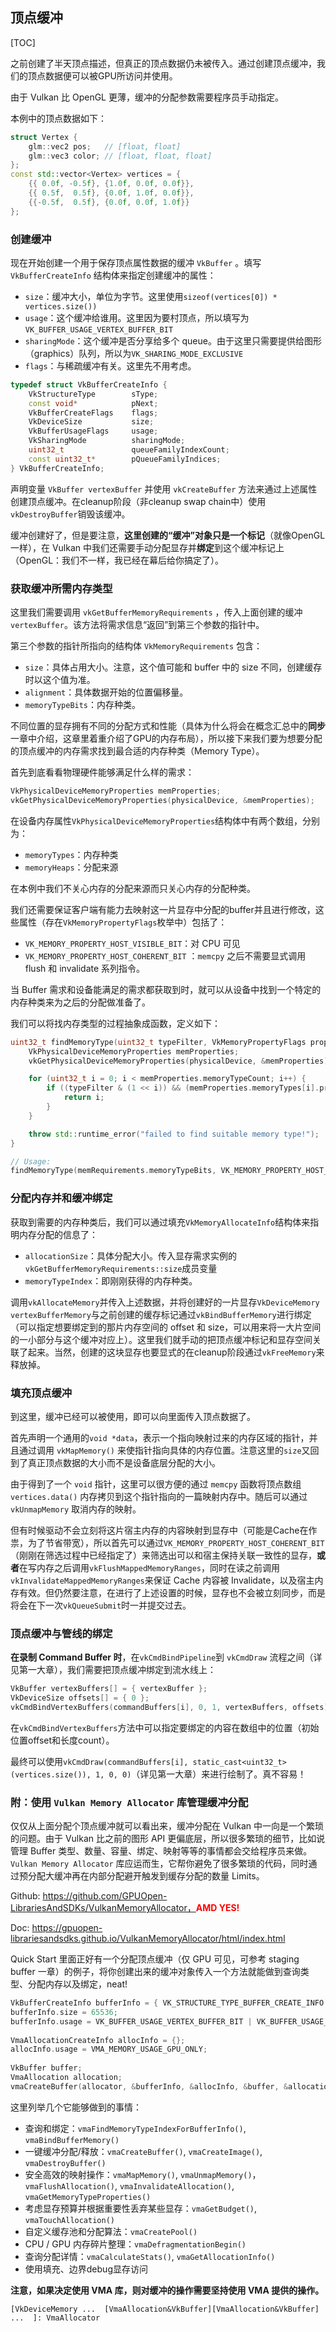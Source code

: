 ## 顶点缓冲

[TOC]

之前创建了半天顶点描述，但真正的顶点数据仍未被传入。通过创建顶点缓冲，我们的顶点数据便可以被GPU所访问并使用。

由于 Vulkan 比 OpenGL 更薄，缓冲的分配参数需要程序员手动指定。

本例中的顶点数据如下：

```c++
struct Vertex {
    glm::vec2 pos;   // [float, float]
    glm::vec3 color; // [float, float, float]
};
const std::vector<Vertex> vertices = {
    {{ 0.0f, -0.5f}, {1.0f, 0.0f, 0.0f}},
    {{ 0.5f,  0.5f}, {0.0f, 1.0f, 0.0f}},
    {{-0.5f,  0.5f}, {0.0f, 0.0f, 1.0f}}
};
```



### 创建缓冲

现在开始创建一个用于保存顶点属性数据的缓冲 `VkBuffer` 。填写 `VkBufferCreateInfo` 结构体来指定创建缓冲的属性：

* `size`：缓冲大小，单位为字节。这里使用`sizeof(vertices[0]) * vertices.size())`
* `usage`：这个缓冲给谁用。这里因为要村顶点，所以填写为 `VK_BUFFER_USAGE_VERTEX_BUFFER_BIT`
* `sharingMode`：这个缓冲是否分享给多个 queue。由于这里只需要提供给图形（graphics）队列，所以为`VK_SHARING_MODE_EXCLUSIVE`
* `flags`：与稀疏缓冲有关。这里先不用考虑。

```cpp
typedef struct VkBufferCreateInfo {
    VkStructureType        sType;
    const void*            pNext;
    VkBufferCreateFlags    flags;
    VkDeviceSize           size;
    VkBufferUsageFlags     usage;
    VkSharingMode          sharingMode;
    uint32_t               queueFamilyIndexCount;
    const uint32_t*        pQueueFamilyIndices;
} VkBufferCreateInfo;
```

声明变量 `VkBuffer vertexBuffer` 并使用 `vkCreateBuffer` 方法来通过上述属性创建顶点缓冲。在cleanup阶段（非cleanup swap chain中）使用`vkDestroyBuffer`销毁该缓冲。

缓冲创建好了，但是要注意，**这里创建的“缓冲”对象只是一个标记**（就像OpenGL一样），在 Vulkan 中我们还需要手动分配显存并**绑定**到这个缓冲标记上（OpenGL：我们不一样，我已经在幕后给你搞定了）。



### 获取缓冲所需内存类型

这里我们需要调用 `vkGetBufferMemoryRequirements` ，传入上面创建的缓冲 `vertexBuffer`。该方法将需求信息“返回”到第三个参数的指针中。

第三个参数的指针所指向的结构体 `VkMemoryRequirements` 包含：

* `size`：具体占用大小。注意，这个值可能和 buffer 中的 size 不同，创建缓存时以这个值为准。
* `alignment`：具体数据开始的位置偏移量。
* `memoryTypeBits`：内存种类。

不同位置的显存拥有不同的分配方式和性能（具体为什么将会在概念汇总中的**同步**一章中介绍，这章里着重介绍了GPU的内存布局），所以接下来我们要为想要分配的顶点缓冲的内存需求找到最合适的内存种类（Memory Type）。

首先到底看看物理硬件能够满足什么样的需求：

```c++
VkPhysicalDeviceMemoryProperties memProperties;
vkGetPhysicalDeviceMemoryProperties(physicalDevice, &memProperties);
```

在设备内存属性`VkPhysicalDeviceMemoryProperties`结构体中有两个数组，分别为：

* `memoryTypes`：内存种类
* `memoryHeaps`：分配来源

在本例中我们不关心内存的分配来源而只关心内存的分配种类。

我们还需要保证客户端有能力去映射这一片显存中分配的buffer并且进行修改，这些属性（存在`VkMemoryPropertyFlags`枚举中）包括了：

* `VK_MEMORY_PROPERTY_HOST_VISIBLE_BIT`：对 CPU 可见
* `VK_MEMORY_PROPERTY_HOST_COHERENT_BIT` ：`memcpy` 之后不需要显式调用 flush 和 invalidate 系列指令。

当 Buffer 需求和设备能满足的需求都获取到时，就可以从设备中找到一个特定的内存种类来为之后的分配做准备了。

我们可以将找内存类型的过程抽象成函数，定义如下：

```cpp
uint32_t findMemoryType(uint32_t typeFilter, VkMemoryPropertyFlags properties) {
    VkPhysicalDeviceMemoryProperties memProperties;
    vkGetPhysicalDeviceMemoryProperties(physicalDevice, &memProperties);

    for (uint32_t i = 0; i < memProperties.memoryTypeCount; i++) {
        if ((typeFilter & (1 << i)) && (memProperties.memoryTypes[i].propertyFlags & properties) == properties) {
            return i;
        }
    }

    throw std::runtime_error("failed to find suitable memory type!");
}

// Usage:
findMemoryType(memRequirements.memoryTypeBits, VK_MEMORY_PROPERTY_HOST_VISIBLE_BIT | VK_MEMORY_PROPERTY_HOST_COHERENT_BIT);
```



### 分配内存并和缓冲绑定

获取到需要的内存种类后，我们可以通过填充`VkMemoryAllocateInfo`结构体来指明内存分配的信息了：

* `allocationSize`：具体分配大小。传入显存需求实例的`vkGetBufferMemoryRequirements::size`成员变量
* `memoryTypeIndex`：即刚刚获得的内存种类。

调用`vkAllocateMemory`并传入上述数据，并将创建好的一片显存`VkDeviceMemory vertexBufferMemory`与之前创建的缓存标记通过`vkBindBufferMemory`进行绑定（可以指定想要绑定到的那片内存空间的 offset 和 size，可以用来将一大片空间的一小部分与这个缓冲对应上）。这里我们就手动的把顶点缓冲标记和显存空间关联了起来。当然，创建的这块显存也要显式的在cleanup阶段通过`vkFreeMemory`来释放掉。



### 填充顶点缓冲

到这里，缓冲已经可以被使用，即可以向里面传入顶点数据了。

首先声明一个通用的`void *data`，表示一个指向映射过来的内存区域的指针，并且通过调用 `vkMapMemory()` 来使指针指向具体的内存位置。注意这里的`size`又回到了真正顶点数据的大小而不是设备底层分配的大小。

由于得到了一个 `void` 指针，这里可以很方便的通过 `memcpy` 函数将顶点数组 `vertices.data()` 内存拷贝到这个指针指向的一篇映射内存中。随后可以通过`vkUnmapMemory` 取消内存的映射。

但有时候驱动不会立刻将这片宿主内存的内容映射到显存中（可能是Cache在作祟，为了节省带宽），所以首先可以通过`VK_MEMORY_PROPERTY_HOST_COHERENT_BIT`（刚刚在筛选过程中已经指定了）来筛选出可以和宿主保持关联一致性的显存，**或者**在写内存之后调用`vkFlushMappedMemoryRanges`，同时在读之前调用`vkInvalidateMappedMemoryRanges`来保证 Cache 内容被 Invalidate，以及宿主内存有效。但仍然要注意，在进行了上述设置的时候，显存也不会被立刻同步，而是将会在下一次`vkQueueSubmit`时一并提交过去。



### 顶点缓冲与管线的绑定

**在录制 Command Buffer 时**，在`vkCmdBindPipeline`到 `vkCmdDraw` 流程之间（详见第一大章），我们需要把顶点缓冲绑定到流水线上：

```c++
VkBuffer vertexBuffers[] = { vertexBuffer };
VkDeviceSize offsets[] = { 0 };
vkCmdBindVertexBuffers(commandBuffers[i], 0, 1, vertexBuffers, offsets); // 注意是vkCmd命令！
```

在`vkCmdBindVertexBuffers`方法中可以指定要绑定的内容在数组中的位置（初始位置offset和长度count）。

最终可以使用`vkCmdDraw(commandBuffers[i], static_cast<uint32_t>(vertices.size()), 1, 0, 0)`（详见第一大章）来进行绘制了。真不容易！



### 附：使用 `Vulkan Memory Allocator` 库管理缓冲分配

仅仅从上面分配个顶点缓冲就可以看出来，缓冲分配在 Vulkan 中一向是一个繁琐的问题。由于 Vulkan 比之前的图形 API 更偏底层，所以很多繁琐的细节，比如说管理 Buffer 类型、数量、容量、绑定、映射等等的事情都会交给程序员来做。`Vulkan Memory Allocator` 库应运而生，它帮你避免了很多繁琐的代码，同时通过预分配大缓冲再在内部分配避开触发到缓存分配的数量 Limits。

Github: https://github.com/GPUOpen-LibrariesAndSDKs/VulkanMemoryAllocator，<b style="color:red">AMD YES!</b>

Doc: https://gpuopen-librariesandsdks.github.io/VulkanMemoryAllocator/html/index.html

Quick Start 里面正好有一个分配顶点缓冲（仅 GPU 可见，可参考 staging buffer 一章）的例子，将你创建出来的缓冲对象传入一个方法就能做到查询类型、分配内存以及绑定，neat!

```cpp
VkBufferCreateInfo bufferInfo = { VK_STRUCTURE_TYPE_BUFFER_CREATE_INFO };
bufferInfo.size = 65536;
bufferInfo.usage = VK_BUFFER_USAGE_VERTEX_BUFFER_BIT | VK_BUFFER_USAGE_TRANSFER_DST_BIT;
 
VmaAllocationCreateInfo allocInfo = {};
allocInfo.usage = VMA_MEMORY_USAGE_GPU_ONLY;
 
VkBuffer buffer;
VmaAllocation allocation;
vmaCreateBuffer(allocator, &bufferInfo, &allocInfo, &buffer, &allocation, nullptr);
```

这里列举几个它能够做到的事情：

* 查询和绑定：`vmaFindMemoryTypeIndexForBufferInfo()`, `vmaBindBufferMemory()`
* 一键缓冲分配/释放：`vmaCreateBuffer()`, `vmaCreateImage()`, `vmaDestroyBuffer()`
* 安全高效的映射操作：`vmaMapMemory()`, `vmaUnmapMemory()`，`vmaFlushAllocation()`, `vmaInvalidateAllocation()`, `vmaGetMemoryTypeProperties()`
* 考虑显存预算并根据重要性丢弃某些显存：`vmaGetBudget()`, `vmaTouchAllocation()`
* 自定义缓存池和分配算法：`vmaCreatePool()`
* CPU / GPU 内存碎片整理：`vmaDefragmentationBegin()`
* 查询分配详情：`vmaCalculateStats()`, `vmaGetAllocationInfo()`
* 使用填充、边界debug显存访问

**注意，如果决定使用 VMA 库，则对缓冲的操作需要坚持使用 VMA 提供的操作。**

```
[VkDeviceMemory ...  [VmaAllocation&VkBuffer][VmaAllocation&VkBuffer]  ...  ]: VmaAllocator
```

